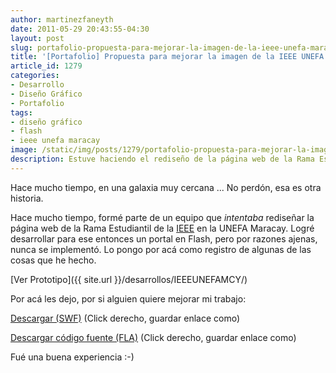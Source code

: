 ```yaml
---
author: martinezfaneyth
date: 2011-05-29 20:43:55-04:30
layout: post
slug: portafolio-propuesta-para-mejorar-la-imagen-de-la-ieee-unefa-maracay-2007
title: '[Portafolio] Propuesta para mejorar la imagen de la IEEE UNEFA Maracay [2007]'
article_id: 1279
categories:
- Desarrollo
- Diseño Gráfico
- Portafolio
tags:
- diseño gráfico
- flash
- ieee unefa maracay
image: /static/img/posts/1279/portafolio-propuesta-para-mejorar-la-imagen-de-la-ieee-unefa-maracay-2007__1.jpg
description: Estuve haciendo el rediseño de la página web de la Rama Estudiantil de la IEEE en laUNEFA Maracay.
---
```


Hace mucho tiempo, en una galaxia muy cercana ... No perdón, esa es otra historia.

Hace mucho tiempo, formé parte de un equipo que _intentaba_ rediseñar la página web de la Rama Estudiantil de la [IEEE](http://www.ieee.org/index.html) en la UNEFA Maracay. Logré desarrollar para ese entonces un portal en Flash, pero por razones ajenas, nunca se implementó. Lo pongo por acá como registro de algunas de las cosas que he hecho.

<span class="figure figure-100" data-figure-src="http://huntingbears.com.ve/static/img/posts/1279/portafolio-propuesta-para-mejorar-la-imagen-de-la-ieee-unefa-maracay-2007__2.jpg" data-figure-href="http://huntingbears.com.ve/static/img/posts/1279/portafolio-propuesta-para-mejorar-la-imagen-de-la-ieee-unefa-maracay-2007__2.jpg"></span>

[Ver Prototipo]({{ site.url }}/desarrollos/IEEEUNEFAMCY/)

Por acá les dejo, por si alguien quiere mejorar mi trabajo:

[Descargar (SWF)](https://dl.dropboxusercontent.com/u/16329841/IEEEUNEFAMCY.swf) (Click derecho, guardar enlace como)

[Descargar código fuente (FLA)](https://dl.dropboxusercontent.com/u/16329841/IEEEUNEFAMCY.fla) (Click derecho, guardar enlace como)

Fué una buena experiencia :-)
